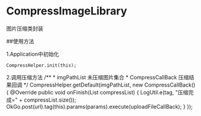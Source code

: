 # CompressImageLibrary
图片压缩类封装

##使用方法
  
  1.Application中初始化
  
    CompressHelper.init(this);
    
  2.调用压缩方法
      /**
       * imgPathList 未压缩图片集合
       * CompressCallBack 压缩结果回调
       */
      CompressHelper.getDefault(imgPathList, new CompressCallBack() {
          @Override
          public void onFinish(List<File> compressList) {
              LogUtil.e(tag, "压缩完成=" + compressList.size());
              OkGo.<String>post(url).tag(this).params(params).execute(uploadFileCallBack);
          }
      });
